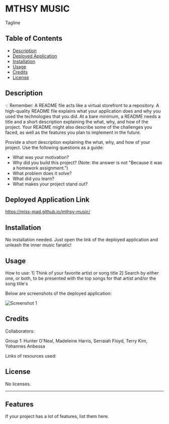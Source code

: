 # MTHSY MUSIC
Tagline

## Table of Contents

- [Description](#description)
- [Deployed Application](#deployed-application)
- [Installation](#installation)
- [Usage](#usage)
- [Credits](#credits)
- [License](#license)

## Description

💡 Remember: A README file acts like a virtual storefront to a repository. A high-quality README file explains what your application does and why you used the technologies that you did. At a bare minimum, a README needs a title and a short description explaining the what, why, and how of the project. Your README might also describe some of the challenges you faced, as well as the features you plan to implement in the future.

Provide a short description explaining the what, why, and how of your project. Use the following questions as a guide:

- What was your motivation?
- Why did you build this project? (Note: the answer is not "Because it was a homework assignment.")
- What problem does it solve?
- What did you learn?
- What makes your project stand out?

## Deployed Application Link

https://miss-mad.github.io/mthsy-music/

## Installation

No installation needed. Just open the link of the deployed application and unleash the inner music fanatic!

## Usage

How to use:
1] Think of your favorite artist or song title
2] Search by either one, or both, to be presented with the top songs for that artist and/or the song title's

Below are screenshots of the deployed application:

![Screenshot 1](./)

## Credits

Collaborators:

Group 1:
Hunter O'Neal, Madeleine Harris, Serraiah Floyd, Terry Kim, Yohannes Anbessa

Links of resources used:



## License

No licenses.

---

## Features

If your project has a lot of features, list them here.